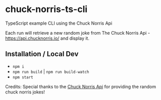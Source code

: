 # chuck-norris-ts-cli
TypeScript example CLI using the Chuck Norris Api

Each run will retrieve a new random joke from The Chuck Norris Api - https://api.chucknorris.io/ and display it. 

## Installation / Local Dev
- `npm i`
- `npm run build` | `npm run build-watch`
- `npm start`

Credits:
Special thanks to the [Chuck Norris Api](https://api.chucknorris.io/) for providing the random chuck norris jokes!

